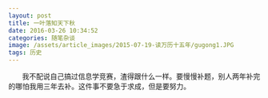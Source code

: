 ```yaml
---
layout: post
title: 一叶落知天下秋
date: 2016-03-26 10:34:52
categories: 随笔杂谈
image: /assets/article_images/2015-07-19-读万历十五年/gugong1.JPG
tags: 历史
---
```



&#160; &#160; &#160; &#160;我不配说自己搞过信息学竞赛，渣得跟什么一样。要慢慢补题，别人两年补完的哪怕我用三年去补。这件事不要急于求成，但是要努力。
